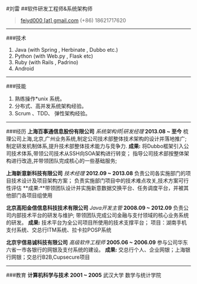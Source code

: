 #刘雷
##软件研发工程师&系统架构师
> [feiyd000 [at] gmail.com](mailto:feiyd000@gmail.com) 
> (+86) 18621717620

------
###技术
1. Java  (with Spring , Herbinate , Dubbo etc.)
1. Python (with  Web.py , Flask  etc)
1. Ruby (with Rails ,  Padrino)
1. Android

-----
###技能
1. 熟练操作*unix 系统。
1. 分布式、高并发系统架构经验。
1. Scrum 、TDD、 弹性架构经验。


-----
###经历
**上海百事通信息股份有限公司** *系统架构师|研发经理*    __2013.08 ~ 至今__
    梳理公司上海,北京,广州业务系统,制定公司技术部整体技术架构的设计并落地推广;
    制定研发机制体系,提升技术部整体技术能力与竞争力.
    **成果:** 将Dubbo框架引入公司技术体系,带领公司技术从SSH向SOA架构进行转变；
                  指导公司技术部按整体架构进行改造,并带领团队完成核心的一些基础服务;

**上海新意新科技有限公司**  *技术经理*    __2012.09 ~ 2013.08__
     负责公司各实施部门的项目技术设计及项目架构方案；
     负责实施部门项目中的技术难点攻关,技术方案可行性评估
     **成果:**带领团队设计并实施新意数据交换平台、任务调度平台，并被其他部门各项目组使用

**北京高阳金信信息科技技术有限公司** *Java开发主管*    __2008.09 ~ 2012.09__
     负责公司内部技术平台的研发与维护;
     带领团队完成公司金融与支付领域的核心业务系统的研发。
     **成果:** 技术平台为全公司项目所使用的技术支撑平台；
                       项目：湖南手机支付系统、交总行ITM系统、拉卡拉POSP系统

**北京宇信易诚科技有限公司** *高级软件工程师*  __2005.06 ~ 2006.09__
     参与公司华东六省一市各银行的网银及支付系统的建设。
     **成果:** 交总行个人、企业网银；上海银行网银；交总行B2B,Cupsecure项目

-----
###教育
**计算机科学与技术**  __2001 ~ 2005__ 
       武汉大学   数学与统计学院
